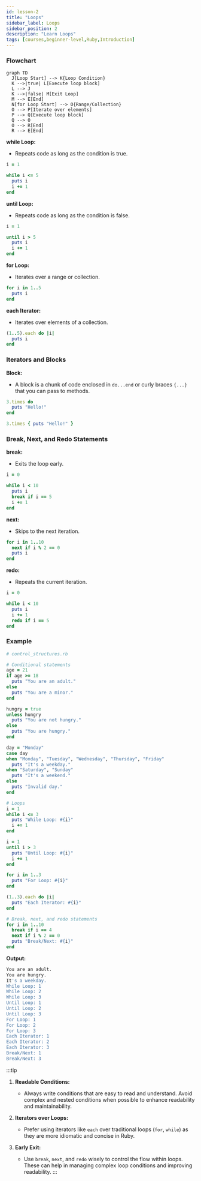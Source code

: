 ```yaml
---
id: lesson-2
title: "Loops"
sidebar_label: Loops
sidebar_position: 2
description: "Learn Loops"
tags: [courses,beginner-level,Ruby,Introduction]
--- 
```

 

### Flowchart

```mermaid
graph TD
  J[Loop Start] --> K{Loop Condition}
  K -->|true| L[Execute loop block]
  L --> J
  K -->|false| M[Exit Loop]
  M --> E[End]
  N[for Loop Start] --> O{Range/Collection}
  O --> P[Iterate over elements]
  P --> Q[Execute loop block]
  Q --> O
  O --> R[End]
  R --> E[End]
```


**while Loop:**
- Repeats code as long as the condition is true.

```ruby
i = 1

while i <= 5
  puts i
  i += 1
end
```

**until Loop:**
- Repeats code as long as the condition is false.

```ruby
i = 1

until i > 5
  puts i
  i += 1
end
```

**for Loop:**
- Iterates over a range or collection.

```ruby
for i in 1..5
  puts i
end
```

**each Iterator:**
- Iterates over elements of a collection.

```ruby
(1..5).each do |i|
  puts i
end
```

###  Iterators and Blocks

**Block:**
- A block is a chunk of code enclosed in `do...end` or curly braces `{...}` that you can pass to methods.

```ruby
3.times do
  puts "Hello!"
end

3.times { puts "Hello!" }
```

### Break, Next, and Redo Statements

**break:**
- Exits the loop early.

```ruby
i = 0

while i < 10
  puts i
  break if i == 5
  i += 1
end
```

**next:**
- Skips to the next iteration.

```ruby
for i in 1..10
  next if i % 2 == 0
  puts i
end
```

**redo:**
- Repeats the current iteration.

```ruby
i = 0

while i < 10
  puts i
  i += 1
  redo if i == 5
end
```

### Example 

```ruby
# control_structures.rb

# Conditional statements
age = 21
if age >= 18
  puts "You are an adult."
else
  puts "You are a minor."
end

hungry = true
unless hungry
  puts "You are not hungry."
else
  puts "You are hungry."
end

day = "Monday"
case day
when "Monday", "Tuesday", "Wednesday", "Thursday", "Friday"
  puts "It's a weekday."
when "Saturday", "Sunday"
  puts "It's a weekend."
else
  puts "Invalid day."
end

# Loops
i = 1
while i <= 3
  puts "While Loop: #{i}"
  i += 1
end

i = 1
until i > 3
  puts "Until Loop: #{i}"
  i += 1
end

for i in 1..3
  puts "For Loop: #{i}"
end

(1..3).each do |i|
  puts "Each Iterator: #{i}"
end

# Break, next, and redo statements
for i in 1..10
  break if i == 4
  next if i % 2 == 0
  puts "Break/Next: #{i}"
end
```

**Output:**

```bash
You are an adult.
You are hungry.
It's a weekday.
While Loop: 1
While Loop: 2
While Loop: 3
Until Loop: 1
Until Loop: 2
Until Loop: 3
For Loop: 1
For Loop: 2
For Loop: 3
Each Iterator: 1
Each Iterator: 2
Each Iterator: 3
Break/Next: 1
Break/Next: 3
```

:::tip

1. **Readable Conditions:**
   - Always write conditions that are easy to read and understand. Avoid complex and nested conditions when possible to enhance readability and maintainability.

2. **Iterators over Loops:**
   - Prefer using iterators like `each` over traditional loops (`for`, `while`) as they are more idiomatic and concise in Ruby.

3. **Early Exit:**
   - Use `break`, `next`, and `redo` wisely to control the flow within loops. These can help in managing complex loop conditions and improving readability.
:::

